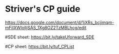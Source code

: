 # Striver's CP guide

https://docs.google.com/document/d/1iXRs_bcjimqm-mFiIXWIolljSAS_1Xg8OZ2TzMBLhcg/edit

#SDE sheet:
https://bit.ly/takeUforward_SDE

#CP sheet:
https://bit.ly/tuf_CPList
